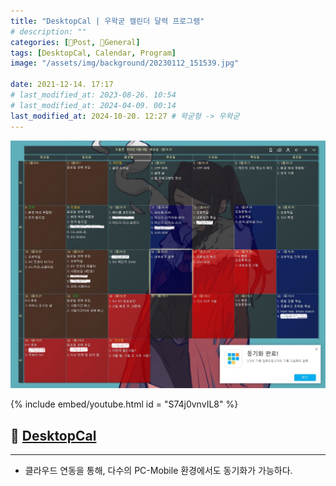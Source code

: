 ```yaml
---
title: "DesktopCal | 우왁굳 캘린더 달력 프로그램"
# description: ""
categories: [📀Post, 🥑General]
tags: [DesktopCal, Calendar, Program]
image: "/assets/img/background/20230112_151539.jpg"

date: 2021-12-14. 17:17
# last_modified_at: 2023-08-26. 10:54
# last_modified_at: 2024-04-09. 00:14
last_modified_at: 2024-10-20. 12:27 # 왁굳형 -> 우왁굳
---
```


![바탕화면 달력 스크린샷 내꺼](/assets/img/post/2021/211214_0000.jpg)

{% include embed/youtube.html id = "S74j0vnvIL8" %}

## 📀 [DesktopCal](https://www.desktopcal.com/)

---

- 클라우드 연동을 통해, 다수의 PC-Mobile 환경에서도 동기화가 가능하다.
